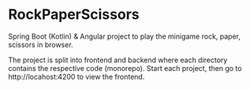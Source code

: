 # RockPaperScissors
Spring Boot (Kotlin) &amp; Angular project to play the minigame rock, paper, scissors in browser.

The project is split into frontend and backend where each directory contains the respective code (monorepo).
Start each project, then go to http://locahost:4200 to view the frontend.
